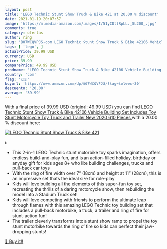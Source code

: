 ```yaml
---
layout: post
title: 'LEGO Technic Stunt Show Truck & Bike 421 at 20.00 % discount'
date: 2021-01-19 20:07:57
image: 'https://m.media-amazon.com/images/I/51yCDtlRpLL._SL200_.jpg'
comments: true
category: ofertas
author: ring
slug: 'B07WCQVPJS-com LEGO Technic Stunt Show Truck & Bike 42106 Vehicle...'
tags: [ 'lego', ]
actualPrice: 39.99 USD
currency: USD
price: 39.99
comparePrice: 49.99 USD
prodname: 'LEGO Technic Stunt Show Truck & Bike 42106 Vehicle Building Set Includes Toy Stunt Motorcycle  Toy Truck and Trailer  New 2020  610 Pieces '
country: 'com'
flag: '🇺🇸'
buyurl: 'https://www.amazon.com/dp/B07WCQVPJS/?tag=tolees-20'
descuento: '20.00'
average: '39.99'
---
```


With a final price of 39.99 USD (original: 49.99 USD) you can find [LEGO Technic Stunt Show Truck & Bike 42106 Vehicle Building Set Includes Toy Stunt Motorcycle  Toy Truck and Trailer  New 2020  610 Pieces ](https://www.amazon.com/dp/B07WCQVPJS/?tag=tolees-20) with a  20.00 % discount here:

[![LEGO Technic Stunt Show Truck & Bike 421](https://m.media-amazon.com/images/I/51yCDtlRpLL._SL200_.jpg)](https://www.amazon.com/dp/B07WCQVPJS/?tag=tolees-20)

ℹ️:

- This 2-in-1 LEGO Technic stunt motorbike toy sparks imagination, offers endless build-and-play fun, and is an action-filled holiday, birthday or anyday gift for kids ages 8+ who like building challenges, trucks and pull-back car toys
- With the ring of fire width over 7” (18cm) and height at 11” (28cm), this is an impressive set thats the ideal size for role-play
- Kids will love building all the elements of this super-fun toy set, recreating the thrills of a daring motorcycle show, then rebuilding the model into a Stadium Truck set!
- Kids will love competing with friends to perform the ultimate leap through flames with this amazing LEGO Technic toy building set that includes a pull-back motorbike, a truck, a trailer and ring of fire for stunt-action fun!
- The trailer cleverly transforms into a stunt show ramp to propel the toy stunt motorbike towards the ring of fire so kids can perfect their jaw-dropping stunts!

[🛒 Buy it!!](https://www.amazon.com/dp/B07WCQVPJS/?tag=tolees-20)
